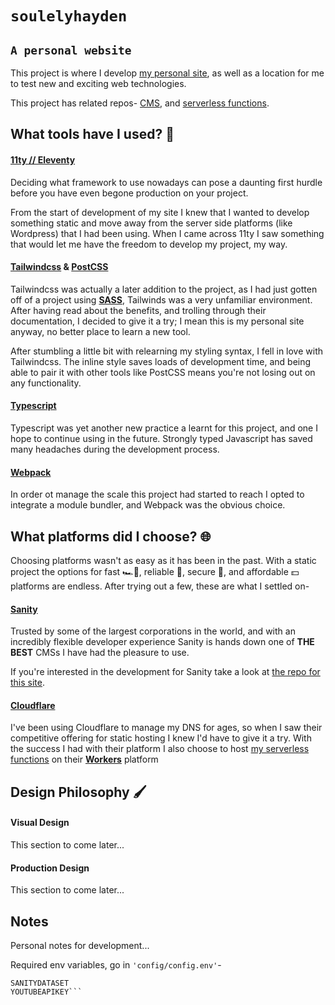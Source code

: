 # `soulelyhayden`
## `A personal website`
This project is where I develop [my personal site](https://haydensoule.com), as well as a location for me to test new and exciting web technologies.

This project has related repos- [CMS](https://github.com/soulelyhayden/sanity-portfolio-site), and [serverless functions](https://github.com/soulelyhayden/cloudflare-contact-worker). 

## What tools have I used? 🧰

#### [11ty // Eleventy](https://www.11ty.dev/)
Deciding what framework to use nowadays can pose a daunting first hurdle before you have even begone production on your project.

From the start of development of my site I knew that I wanted to develop something static and move away from the server side platforms (like Wordpress) that I had been using. When I came across 11ty I saw something that would let me have the freedom to develop my project, my way.

#### [Tailwindcss](https://tailwindcss.com/) & [PostCSS](https://postcss.org/)
Tailwindcss was actually a later addition to the project, as I had just gotten off of a project using **[SASS](https://sass-lang.com/)**, Tailwinds was a very unfamiliar environment. After having read about the benefits, and trolling through their documentation, I decided to give it a try; I mean this is my personal site anyway, no better place to learn a new tool.

After stumbling a little bit with relearning my styling syntax, I fell in love with Tailwindcss. The inline style saves loads of development time, and being able to pair it with other tools like PostCSS means you're not losing out on any functionality.

#### [Typescript](https://www.typescriptlang.org/)
Typescript was yet another new practice a learnt for this project, and one I hope to continue using in the future. Strongly typed Javascript has saved many headaches during the development process.

#### [Webpack](https://webpack.js.org/)
In order ot manage the scale this project had started to reach I opted to integrate a module bundler, and Webpack was the obvious choice.


## What platforms did I choose? 🌐
Choosing platforms wasn't as easy as it has been in the past. With a static project the options for fast 🏎️💨, reliable 🫶, secure 🔐, and affordable 💵 platforms are endless. After trying out a few, these are what I settled on-

#### [Sanity](https://www.sanity.io/)
Trusted by some of the largest corporations in the world, and with an incredibly flexible developer experience Sanity is hands down one of **THE BEST** CMSs I have had the pleasure to use.

If you're interested in the development for Sanity take a look at [the repo for this site](https://github.com/soulelyhayden/sanity-portfolio-site).

#### [Cloudflare](https://www.cloudflare.com/)
I've been using Cloudflare to manage my DNS for ages, so when I saw their competitive offering for static hosting I knew I'd have to give it a try. With the success I had with their platform I also choose to host [my serverless functions](https://github.com/soulelyhayden/cloudflare-contact-worker) on their **[Workers](https://workers.cloudflare.com/)** platform


## Design Philosophy 🖌️

#### Visual Design
This section to come later...

#### Production Design
This section to come later...

## Notes
Personal notes for development...

Required env variables, go in ```'config/config.env'```-
```SANITYPROJECTID
SANITYDATASET
YOUTUBEAPIKEY```